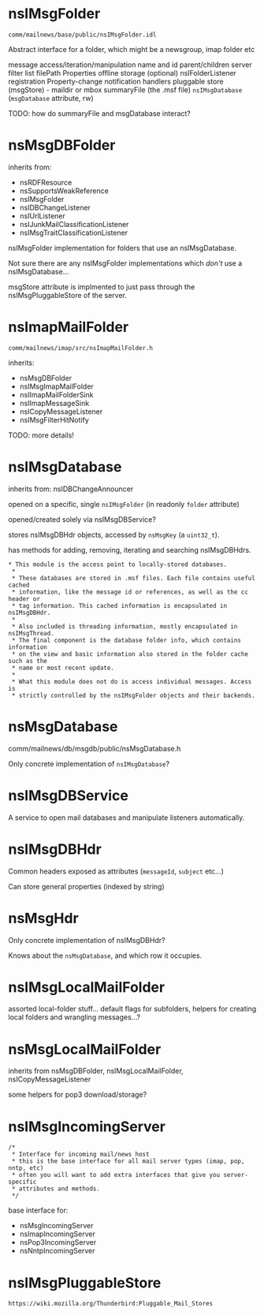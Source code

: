 








# nsIMsgFolder

`comm/mailnews/base/public/nsIMsgFolder.idl`

Abstract interface for a folder, which might be a newsgroup, imap folder etc

message access/iteration/manipulation
name and id
parent/children
server
filter list
filePath
Properties
offline storage (optional)
nsIFolderListener registration
Property-change notification handlers
pluggable store (msgStore)  - maildir or mbox
summaryFile (the .msf file)
`nsIMsgDatabase` (`msgDatabase` attribute, rw)

TODO: how do summaryFile and msgDatabase interact?

# nsMsgDBFolder

inherits from:
- nsRDFResource
- nsSupportsWeakReference
- nsIMsgFolder
- nsIDBChangeListener
- nsIUrlListener
- nsIJunkMailClassificationListener
- nsIMsgTraitClassificationListener

nsIMsgFolder implementation for folders that use an nsIMsgDatabase.

Not sure there are any nsIMsgFolder implementations which _don't_ use a
nsIMsgDatabase...

msgStore attribute is implmented to just pass through the nsIMsgPluggableStore
of the server.


# nsImapMailFolder

`comm/mailnews/imap/src/nsImapMailFolder.h`

inherits:
- nsMsgDBFolder
- nsIMsgImapMailFolder
- nsIImapMailFolderSink
- nsIImapMessageSink
- nsICopyMessageListener
- nsIMsgFilterHitNotify

TODO: more details!



# nsIMsgDatabase

inherits from: nsIDBChangeAnnouncer

opened on a specific, single `nsIMsgFolder` (in readonly `folder` attribute)

opened/created solely via nsIMsgDBService?

stores nsIMsgDBHdr objects, accessed by `nsMsgKey` (a `uint32_t`).

has methods for adding, removing, iterating and searching nsIMsgDBHdrs.

```
* This module is the access point to locally-stored databases.
 *
 * These databases are stored in .msf files. Each file contains useful cached
 * information, like the message id or references, as well as the cc header or
 * tag information. This cached information is encapsulated in nsIMsgDBHdr.
 *
 * Also included is threading information, mostly encapsulated in nsIMsgThread.
 * The final component is the database folder info, which contains information
 * on the view and basic information also stored in the folder cache such as the
 * name or most recent update.
 *
 * What this module does not do is access individual messages. Access is
 * strictly controlled by the nsIMsgFolder objects and their backends.
```
# nsMsgDatabase

comm/mailnews/db/msgdb/public/nsMsgDatabase.h

Only concrete implementation of `nsIMsgDatabase`?


# nsIMsgDBService

A service to open mail databases and manipulate listeners automatically.


# nsIMsgDBHdr

Common headers exposed as attributes (`messageId`, `subject` etc...)

Can store general properties (indexed by string)

# nsMsgHdr

Only concrete implementation of nsIMsgDBHdr?

Knows about the `nsMsgDatabase`, and which row it occupies.

# nsIMsgLocalMailFolder

assorted local-folder stuff... default flags for subfolders, helpers for
creating local folders and wrangling messages...?

# nsMsgLocalMailFolder

inherits from nsMsgDBFolder, nsIMsgLocalMailFolder, nsICopyMessageListener

some helpers for pop3 download/storage?

# nsIMsgIncomingServer

```
/*
 * Interface for incoming mail/news host
 * this is the base interface for all mail server types (imap, pop, nntp, etc)
 * often you will want to add extra interfaces that give you server-specific
 * attributes and methods.
 */
```
base interface for:
- nsMsgIncomingServer
- nsImapIncomingServer
- nsPop3IncomingServer
- nsNntpIncomingServer



# nsIMsgPluggableStore

    https://wiki.mozilla.org/Thunderbird:Pluggable_Mail_Stores

